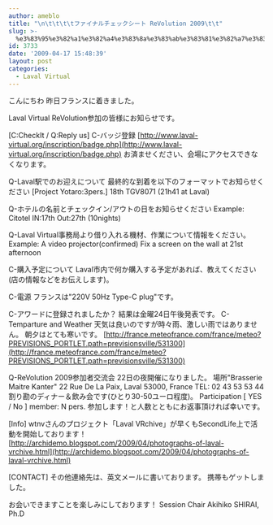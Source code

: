 ```yaml
---
author: ameblo
title: "\n\t\t\t\tファイナルチェックシート ReVolution 2009\t\t"
slug: >-
  %e3%83%95%e3%82%a1%e3%82%a4%e3%83%8a%e3%83%ab%e3%83%81%e3%82%a7%e3%83%83%e3%82%af%e3%82%b7%e3%83%bc%e3%83%88-revolution-2009
id: 3733
date: '2009-04-17 15:48:39'
layout: post
categories:
  - Laval Virtual
---
```


こんにちわ 昨日フランスに着きました。

Laval Virtual ReVolution参加の皆様にお知らせです。

[C:CheckIt / Q:Reply us] C-バッジ登録 [http://www.laval-virtual.org/inscription/badge.php](http://www.laval-virtual.org/inscription/badge.php) お済ませください、会場にアクセスできなくなります。

Q-Laval駅でのお迎えについて 最終的な到着を以下のフォーマットでお知らせください [Project Yotaro:3pers.] 18th TGV8071 (21h41 at Laval)

Q-ホテルの名前とチェックイン/アウトの日をお知らせください Example: Citotel IN:17th Out:27th (10nights)

Q-Laval Virtual事務局より借り入れる機材、作業について情報をください。 Example: A video projector(confirmed) Fix a screen on the wall at 21st afternoon

C-購入予定について Laval市内で何か購入する予定があれば、教えてください(店の情報などをお伝えします)。

C-電源 フランスは"220V 50Hz Type-C plug"です。

C-アワードに登録されましたか？ 結果は金曜24日午後発表です。 C-Temparture and Weather 天気は良いのですが時々雨、激しい雨ではありません。 朝夕はとても寒いです。 [http://france.meteofrance.com/france/meteo?PREVISIONS_PORTLET.path=previsionsville/531300](http://france.meteofrance.com/france/meteo?PREVISIONS_PORTLET.path=previsionsville/531300)

Q-ReVolution 2009参加者交流会 22日の夜開催になりました。 場所"Brasserie Maitre Kanter" 22 Rue De La Paix, Laval 53000, France TEL: 02 43 53 53 44 割り勘のディナー＆飲み会です(ひとり30-50ユーロ程度)。 Participation [ YES / No ] member: N pers. 参加します！と人数とともにお返事頂ければ幸いです。

[Info] wtnvさんのプロジェクト「Laval VRchive」が早くもSecondLife上で活動を開始しております！ [http://archidemo.blogspot.com/2009/04/photographs-of-laval-vrchive.html](http://archidemo.blogspot.com/2009/04/photographs-of-laval-vrchive.html)

[CONTACT] その他連絡先は、英文メールに書いております。 携帯もゲットしました。

お会いできますことを楽しみにしております！ Session Chair Akihiko SHIRAI, Ph.D